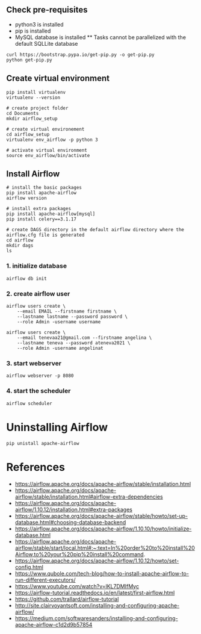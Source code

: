
## Check pre-requisites
* python3 is installed 
* pip is installed
* MySQL database is installed
** Tasks cannot be parallelized with the default SQLLite database

```
curl https://bootstrap.pypa.io/get-pip.py -o get-pip.py
python get-pip.py
```

## Create virtual environment
```
pip install virtualenv
virtualenv --version

# create project folder
cd Documents
mkdir airflow_setup

# create virtual environement
cd airflow_setup
virtualenv env_airflow -p python 3

# activate virtual environment
source env_airflow/bin/activate
```

## Install Airflow
```
# install the basic packages
pip install apache-airflow
airflow version

# install extra packages
pip install apache-airflow[mysql]
pip install celery==3.1.17

# create DAGS directory in the default airflow directory where the airflow.cfg file is generated
cd airflow
mkdir dags
ls 
```


### 1. initialize database
```
airflow db init
```

### 2. create airflow user

```
airflow users create \
    --email EMAIL --firstname firstname \
    --lastname lastname --password password \
    --role Admin -username username
    
airflow users create \
    --email tenevaa21@gmail.com --firstname angelina \
    --lastname teneva --password ateneva2021 \
    --role Admin -username angelinat   
```

### 3. start webserver 

```
airflow webserver -p 8080
```

### 4. start the scheduler

```
airflow scheduler
```

# Uninstalling Airflow
```
pip unistall apache-airflow
```

# References 

* https://airflow.apache.org/docs/apache-airflow/stable/installation.html
* https://airflow.apache.org/docs/apache-airflow/stable/installation.html#airflow-extra-dependencies
* https://airflow.apache.org/docs/apache-airflow/1.10.12/installation.html#extra-packages
* https://airflow.apache.org/docs/apache-airflow/stable/howto/set-up-database.html#choosing-database-backend
* https://airflow.apache.org/docs/apache-airflow/1.10.10/howto/initialize-database.html
* https://airflow.apache.org/docs/apache-airflow/stable/start/local.html#:~:text=In%20order%20to%20install%20Airflow,to%20your%20pip%20install%20command.
* https://airflow.apache.org/docs/apache-airflow/1.10.12/howto/set-config.html
* https://www.qubole.com/tech-blog/how-to-install-apache-airflow-to-run-different-executors/
* https://www.youtube.com/watch?v=lKL7DMIfMyc
* https://airflow-tutorial.readthedocs.io/en/latest/first-airflow.html
* https://github.com/trallard/airflow-tutorial
* http://site.clairvoyantsoft.com/installing-and-configuring-apache-airflow/
* https://medium.com/softwaresanders/installing-and-configuring-apache-airflow-c1d2d9b57854